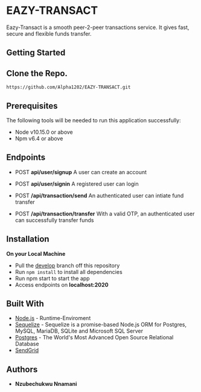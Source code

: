 # EAZY-TRANSACT

Eazy-Transact is a smooth peer-2-peer transactions service. It gives fast, secure and flexible funds transfer. 


## Getting Started
Clone the Repo.
-------------
`https://github.com/Alpha1202/EAZY-TRANSACT.git`
## Prerequisites
The following tools will be needed to run this application successfully:
* Node v10.15.0 or above
* Npm v6.4 or above
## Endpoints
- POST **api/user/signup** A user can create an account

- POST **api/user/signin** A registered user can login
- POST **/api/transaction/send** An authenticated user can intiate fund transfer
- POST **/api/transaction/transfer** With a valid OTP, an authenticated user can successfully transfer funds

## Installation
**On your Local Machine**
- Pull the [develop](https://github.com/Alpha1202/EAZY-TRANSACT.git) branch off this repository
- Run `npm install` to install all dependencies
- Run npm start to start the app
- Access endpoints on **localhost:2020**

## Built With
* [Node.js](http://www.nodejs.org/) - Runtime-Enviroment
* [Sequelize](https://sequelize.org/) - Sequelize is a promise-based Node.js ORM for Postgres, MySQL, MariaDB, SQLite and Microsoft SQL Server
* [Postgres](https://www.postgresql.org/) - The World's Most Advanced Open Source Relational Database
* [SendGrid](https://app.sendgrid.com/)
## Authors
* **Nzubechukwu Nnamani**
